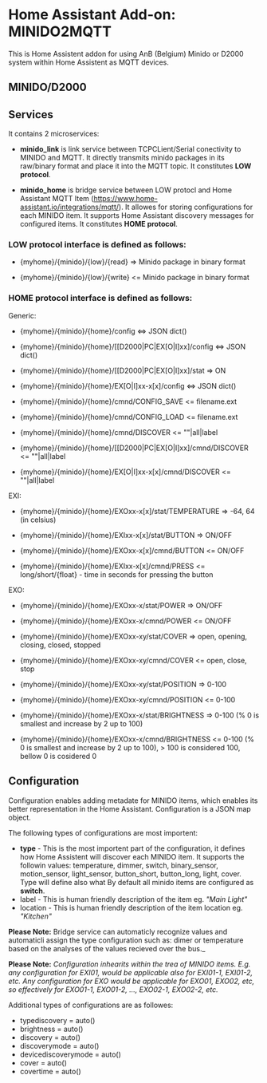 # Home Assistant Add-on: MINIDO2MQTT

This is Home Assistent addon for using AnB (Belgium) Minido or D2000 system within Home Assistent as MQTT devices. 

## MINIDO/D2000



## Services

It contains 2 microservices:

- **minido_link** is link service between TCPCLient/Serial conectivity to MINIDO and MQTT. It directly transmits minido packages in its raw/binary format and place it into the MQTT topic. It constitutes **LOW protocol**.

- **minido_home** is bridge service between LOW protocl and Home Assistant MQTT Item (https://www.home-assistant.io/integrations/mqtt/). It allowes for storing configurations for each MINIDO item. It supports Home Assistant discovery messages for configured items. It constitutes **HOME protocol**.



### LOW protocol interface is defined as follows:

- {myhome}/{minido}/{low}/{read} => Minido package in binary format

- {myhome}/{minido}/{low}/{write} <= Minido package in binary format


### HOME protocol interface is defined as follows:

Generic:

- {myhome}/{minido}/{home}/config <=> JSON dict() 

- {myhome}/{minido}/{home}/[[D2000|PC|EX[O|I]xx]/config <=> JSON dict()

- {myhome}/{minido}/{home}/[[D2000|PC|EX[O|I]xx]/stat => ON 

- {myhome}/{minido}/{home}/EX[O|I]xx-x[x]/config <=> JSON dict()

- {myhome}/{minido}/{home}/cmnd/CONFIG_SAVE <= filename.ext

- {myhome}/{minido}/{home}/cmnd/CONFIG_LOAD <= filename.ext

- {myhome}/{minido}/{home}/cmnd/DISCOVER <= ""|all|label

- {myhome}/{minido}/{home}/[[D2000|PC|EX[O|I]xx]/cmnd/DISCOVER <= ""|all|label

- {myhome}/{minido}/{home}/EX[O|I]xx-x[x]/cmnd/DISCOVER <= ""|all|label


EXI:

- {myhome}/{minido}/{home}/EXOxx-x[x]/stat/TEMPERATURE => -64, 64 (in celsius)

- {myhome}/{minido}/{home}/EXIxx-x[x]/stat/BUTTON => ON/OFF

- {myhome}/{minido}/{home}/EXOxx-x[x]/cmnd/BUTTON <= ON/OFF

- {myhome}/{minido}/{home}/EXIxx-x[x]/cmnd/PRESS <= long/short/{float} - time in seconds for pressing the button


EXO:

- {myhome}/{minido}/{home}/EXOxx-x/stat/POWER => ON/OFF

- {myhome}/{minido}/{home}/EXOxx-x/cmnd/POWER <= ON/OFF

- {myhome}/{minido}/{home}/EXOxx-xy/stat/COVER => open, opening, closing, closed, stopped

- {myhome}/{minido}/{home}/EXOxx-xy/cmnd/COVER <= open, close, stop

- {myhome}/{minido}/{home}/EXOxx-xy/stat/POSITION => 0-100

- {myhome}/{minido}/{home}/EXOxx-xy/cmnd/POSITION <= 0-100

- {myhome}/{minido}/{home}/EXOxx-x/stat/BRIGHTNESS => 0-100 (% 0 is smallest and increase by 2 up to 100)

- {myhome}/{minido}/{home}/EXOxx-x/cmnd/BRIGHTNESS <= 0-100 (% 0 is smallest and increase by 2 up to 100), > 100 is considered 100, bellow 0 is cosidered 0


## Configuration

Configuration enables adding  metadate for MINIDO items, which enables its better representation in the Home Assistant. Configuration is a JSON map object. 

The following types of configurations are most importent:
- **type** - This is the most importent part of the configuration, it defines how Home Assistent will discover each MINIDO item. It supports the followin values: temperature, dimmer, switch, binary_sensor, motion_sensor, light_sensor, button_short, button_long, light, cover. Type will define also what By default all minido items are configured as **switch**.  
- label - This is human friendly description of the item eg. _"Main Light"_
- location - This is human friendly description of the item location eg. _"Kitchen"_

**Please Note:** Bridge service can automaticly recognize values and automaticli assign the type configuration such as: dimer or temperature based on the analyses of the values recieved over the bus._

**Please Note:** _Configuration inhearits within the trea of MINIDO items. E.g. any configuration for EXI01, would be applicable also for EXI01-1, EXI01-2, etc. Any configuration for EXO would be applicable for EXO01, EXO02, etc, so effectively for EXO01-1, EXO01-2, ..., EXO02-1, EXO02-2, etc._

Additional types of configurations are as followes:
- typediscovery = auto()
- brightness = auto()
- discovery = auto()
- discoverymode = auto()
- devicediscoverymode = auto()
- cover = auto()
- covertime = auto()



